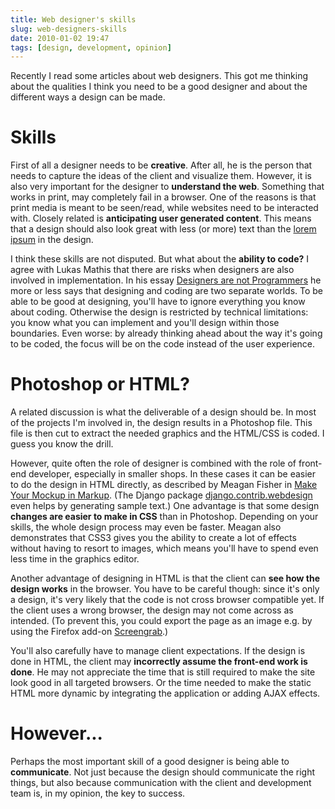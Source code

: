 ```yaml
---
title: Web designer's skills
slug: web-designers-skills
date: 2010-01-02 19:47
tags: [design, development, opinion]
---
```


Recently I read some articles about web designers. This got me
thinking about the qualities I think you need to be a good designer
and about the different ways a design can be made.

# Skills

First of all a designer needs to be **creative**. After all, he is the
person that needs to capture the ideas of the client and visualize
them. However, it is also very important for the designer to
**understand the web**. Something that works in print, may completely
fail in a browser. One of the reasons is that print media is meant to
be seen/read, while websites need to be interacted with. Closely
related is **anticipating user generated content**. This means that a
design should also look great with less (or more) text than the
[lorem ipsum](http://en.wikipedia.org/wiki/Lorem_ipsum) in the design.

I think these skills are not disputed. But what about the **ability to
code?** I agree with Lukas Mathis that there are risks when designers
are also involved in implementation. In his essay
[Designers are not Programmers](http://ignorethecode.net/blog/2009/03/10/designers-are-not-programmers/)
he more or less says that designing and coding are two separate
worlds. To be able to be good at designing, you'll have to ignore
everything you know about coding. Otherwise the design is restricted
by technical limitations: you know what you can implement and you'll
design within those boundaries. Even worse: by already thinking ahead
about the way it's going to be coded, the focus will be on the code
instead of the user experience.

# Photoshop or HTML?

A related discussion is what the deliverable of a design should be. In
most of the projects I'm involved in, the design results in a
Photoshop file. This file is then cut to extract the needed graphics
and the HTML/CSS is coded. I guess you know the drill.

However, quite often the role of designer is combined with the role of
front-end developer, especially in smaller shops. In these cases it
can be easier to do the design in HTML directly, as described by
Meagan Fisher in
[Make Your Mockup in Markup](http://24ways.org/2009/make-your-mockup-in-markup). (The
Django package
[django.contrib.webdesign](http://docs.djangoproject.com/en/dev/ref/contrib/webdesign/)
even helps by generating sample text.) One advantage is that some
design **changes are easier to make in CSS** than in
Photoshop. Depending on your skills, the whole design process may even
be faster. Meagan also demonstrates that CSS3 gives you the ability to
create a lot of effects without having to resort to images, which
means you'll have to spend even less time in the graphics editor.

Another advantage of designing in HTML is that the client can **see
how the design works** in the browser. You have to be careful though:
since it's only a design, it's very likely that the code is not cross
browser compatible yet. If the client uses a wrong browser, the design
may not come across as intended. (To prevent this, you could export
the page as an image e.g. by using the Firefox add-on
[Screengrab](https://addons.mozilla.org/en-US/firefox/addon/1146).)

You'll also carefully have to manage client expectations. If the
design is done in HTML, the client may **incorrectly assume the
front-end work is done**. He may not appreciate the time that is still
required to make the site look good in all targeted browsers. Or the
time needed to make the static HTML more dynamic by integrating the
application or adding AJAX effects.

# However...

Perhaps the most important skill of a good designer is being able to
**communicate**. Not just because the design should communicate the
right things, but also because communication with the client and
development team is, in my opinion, the key to success.

